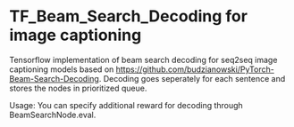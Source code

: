 # TF_Beam_Search_Decoding for image captioning

Tensorflow implementation of beam search decoding for seq2seq image captioning models based on https://github.com/budzianowski/PyTorch-Beam-Search-Decoding. Decoding goes seperately for each sentence and stores the nodes in prioritized queue.

Usage: You can specify additional reward for decoding through BeamSearchNode.eval.

